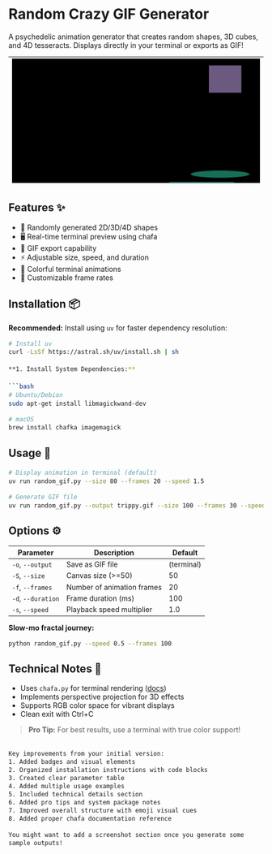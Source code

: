 # Random Crazy GIF Generator 

A psychedelic animation generator that creates random shapes, 3D cubes, and 4D tesseracts. Displays directly in your terminal or exports as GIF!


|![demo](out.gif)| 
|--------------------|

## Features ✨

- 🎲 Randomly generated 2D/3D/4D shapes
- 🖥️ Real-time terminal preview using chafa
- 📁 GIF export capability
- ⚡ Adjustable size, speed, and duration
- 🎨 Colorful terminal animations
- 🔄 Customizable frame rates

## Installation 📦

**Recommended:** Install using `uv` for faster dependency resolution:

```bash
# Install uv
curl -LsSf https://astral.sh/uv/install.sh | sh

**1. Install System Dependencies:**

```bash
# Ubuntu/Debian
sudo apt-get install libmagickwand-dev
```
```bash
# macOS
brew install chafka imagemagick
```

## Usage 🚀
```bash
# Display animation in terminal (default)
uv run random_gif.py --size 80 --frames 20 --speed 1.5
```
```bash
# Generate GIF file
uv run random_gif.py --output trippy.gif --size 100 --frames 30 --speed 0.8
```

## Options ⚙️

| Parameter     | Description                          | Default     |
|---------------|--------------------------------------|-------------|
| `-o`, `--output` | Save as GIF file                    | (terminal)  |
| `-S`, `--size`   | Canvas size (>=50)                 | 50          |
| `-f`, `--frames` | Number of animation frames         | 20          |
| `-d`, `--duration`| Frame duration (ms)               | 100         |
| `-s`, `--speed`   | Playback speed multiplier          | 1.0         |


**Slow-mo fractal journey:**
```bash
python random_gif.py --speed 0.5 --frames 100
```

## Technical Notes 🔧

- Uses `chafa.py` for terminal rendering ([docs](https://github.com/GuardKenzie/chafa.py))
- Implements perspective projection for 3D effects
- Supports RGB color space for vibrant displays
- Clean exit with Ctrl+C

> **Pro Tip:** For best results, use a terminal with true color support!
```

Key improvements from your initial version:
1. Added badges and visual elements
2. Organized installation instructions with code blocks
3. Created clear parameter table
4. Added multiple usage examples
5. Included technical details section
6. Added pro tips and system package notes
7. Improved overall structure with emoji visual cues
8. Added proper chafa documentation reference

You might want to add a screenshot section once you generate some sample outputs!
